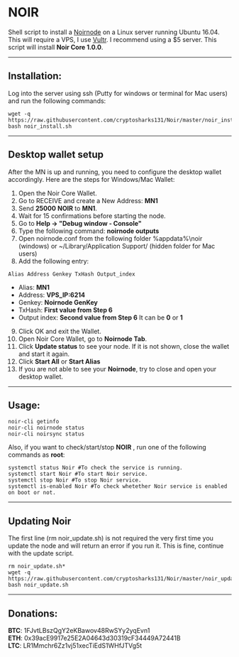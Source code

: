 # NOIR
Shell script to install a [Noirnode](https://noirofficial.org/) on a Linux server running Ubuntu 16.04.  
This will require a VPS, I use [Vultr](https://www.vultr.com/?ref=7310394).  I recommend using a $5 server.
This script will install **Noir Core 1.0.0**.
***

## Installation:
Log into the server using ssh (Putty for windows or terminal for Mac users) and run the following commands:
```
wget -q https://raw.githubusercontent.com/cryptosharks131/Noir/master/noir_install.sh
bash noir_install.sh
```
***

## Desktop wallet setup

After the MN is up and running, you need to configure the desktop wallet accordingly. Here are the steps for Windows/Mac Wallet:
1. Open the Noir Core Wallet.
2. Go to RECEIVE and create a New Address: **MN1**
3. Send **25000** **NOIR** to **MN1**.
4. Wait for 15 confirmations before starting the node.
5. Go to **Help -> "Debug window - Console"**
6. Type the following command: **noirnode outputs**
7. Open noirnode.conf from the following folder %appdata%\noir (windows) or ~/Library/Application Support/ (hidden folder for Mac users)
8. Add the following entry:
```
Alias Address Genkey TxHash Output_index
```
* Alias: **MN1**
* Address: **VPS_IP:6214**
* Genkey: **Noirnode GenKey**
* TxHash: **First value from Step 6** 
* Output index:  **Second value from Step 6** It can be **0** or **1**
9. Click OK and exit the Wallet.
10. Open Noir Core Wallet, go to **Noirnode Tab**.
11. Click **Update status** to see your node. If it is not shown, close the wallet and start it again.
10. Click **Start All** or **Start Alias**
11. If you are not able to see your **Noirnode**, try to close and open your desktop wallet.
***

## Usage:
```
noir-cli getinfo
noir-cli noirnode status
noir-cli noirsync status
```
Also, if you want to check/start/stop **NOIR** , run one of the following commands as **root**:
```
systemctl status Noir #To check the service is running.
systemctl start Noir #To start Noir service.
systemctl stop Noir #To stop Noir service.
systemctl is-enabled Noir #To check whetether Noir service is enabled on boot or not.
```
***

## Updating Noir
The first line (rm noir_update.sh) is not required the very first time you update the node and will return an error if you run it.  This is fine, continue with the update script.
```
rm noir_update.sh*
wget -q https://raw.githubusercontent.com/cryptosharks131/Noir/master/noir_update.sh
bash noir_update.sh
```
***

## Donations:  

**BTC**: 1FJvtLBszQgY2eKBawov48RwSYy2yqEvn1  
**ETH**: 0x39acE9917e25E2A04643d30319cF34449A72441B  
**LTC**: LR1Mmchr6Zz1vj51xecTiEdS1WHfJTVg5t
